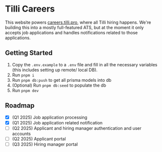 # Tilli Careers

This website powers [careers.tilli.pro](https://careers.tilli.pro), where all Tilli hiring happens. We're building this into a mostly full-featured ATS, but at the moment it only accepts job applications and handles notifications related to those applications.

## Getting Started

1. Copy the `.env.example` to a `.env` file and fill in all the necessary variables (this includes setting up remote/ local DB).
2. Run `pnpm i`
3. Run `pnpm db:push` to get all prisma models into db
4. (Optional) Run `pnpm db:seed` to populate the db
5. Run `pnpm dev`

## Roadmap

- [x] (Q1 2025) Job application processing
- [x] (Q1 2025) Job application related notification
- [ ] (Q2 2025) Applicant and hiring manager authentication and user accounts
- [ ] (Q2 2025) Applicant portal
- [ ] (Q3 2025) Hiring manager portal
